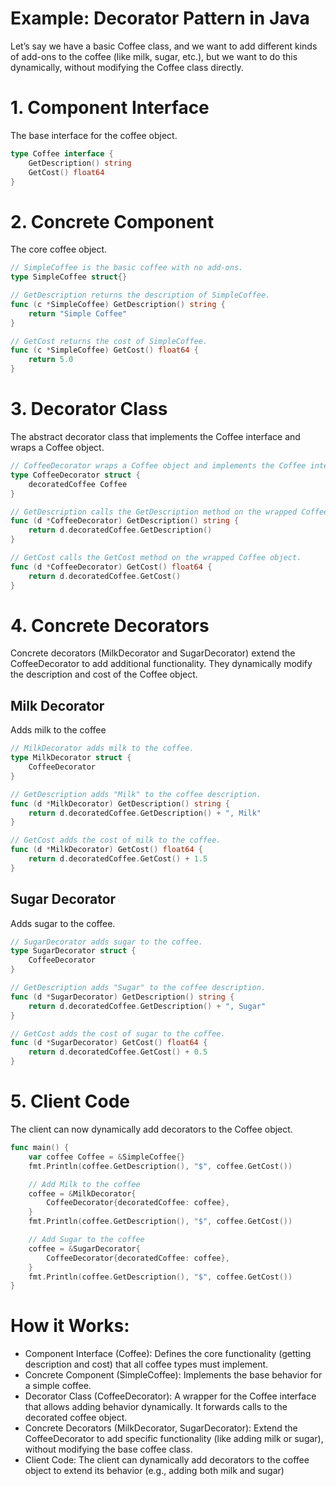 # Example: Decorator Pattern in Java

Let’s say we have a basic Coffee class, and we want to add different kinds of add-ons to the coffee (like milk, sugar, etc.), but we want to do this dynamically, without modifying the Coffee class directly.

# 1. Component Interface
The base interface for the coffee object.
```go
type Coffee interface {
    GetDescription() string
    GetCost() float64
}
```

# 2. Concrete Component
The core coffee object.
```go
// SimpleCoffee is the basic coffee with no add-ons.
type SimpleCoffee struct{}

// GetDescription returns the description of SimpleCoffee.
func (c *SimpleCoffee) GetDescription() string {
    return "Simple Coffee"
}

// GetCost returns the cost of SimpleCoffee.
func (c *SimpleCoffee) GetCost() float64 {
    return 5.0
}

```

# 3. Decorator Class
The abstract decorator class that implements the Coffee interface and wraps a Coffee object.
```go
// CoffeeDecorator wraps a Coffee object and implements the Coffee interface.
type CoffeeDecorator struct {
    decoratedCoffee Coffee
}

// GetDescription calls the GetDescription method on the wrapped Coffee object.
func (d *CoffeeDecorator) GetDescription() string {
    return d.decoratedCoffee.GetDescription()
}

// GetCost calls the GetCost method on the wrapped Coffee object.
func (d *CoffeeDecorator) GetCost() float64 {
    return d.decoratedCoffee.GetCost()
}

```
# 4. Concrete Decorators
Concrete decorators (MilkDecorator and SugarDecorator) extend the CoffeeDecorator to add additional functionality. They dynamically modify the description and cost of the Coffee object.

## Milk Decorator
Adds milk to the coffee
```go
// MilkDecorator adds milk to the coffee.
type MilkDecorator struct {
    CoffeeDecorator
}

// GetDescription adds "Milk" to the coffee description.
func (d *MilkDecorator) GetDescription() string {
    return d.decoratedCoffee.GetDescription() + ", Milk"
}

// GetCost adds the cost of milk to the coffee.
func (d *MilkDecorator) GetCost() float64 {
    return d.decoratedCoffee.GetCost() + 1.5
}
```
## Sugar Decorator
Adds sugar to the coffee.

```go
// SugarDecorator adds sugar to the coffee.
type SugarDecorator struct {
    CoffeeDecorator
}

// GetDescription adds "Sugar" to the coffee description.
func (d *SugarDecorator) GetDescription() string {
    return d.decoratedCoffee.GetDescription() + ", Sugar"
}

// GetCost adds the cost of sugar to the coffee.
func (d *SugarDecorator) GetCost() float64 {
    return d.decoratedCoffee.GetCost() + 0.5
}
```

# 5. Client Code
The client can now dynamically add decorators to the Coffee object.

```go
func main() {
    var coffee Coffee = &SimpleCoffee{}
    fmt.Println(coffee.GetDescription(), "$", coffee.GetCost())

    // Add Milk to the coffee
    coffee = &MilkDecorator{
        CoffeeDecorator{decoratedCoffee: coffee},
    }
    fmt.Println(coffee.GetDescription(), "$", coffee.GetCost())

    // Add Sugar to the coffee
    coffee = &SugarDecorator{
        CoffeeDecorator{decoratedCoffee: coffee},
    }
    fmt.Println(coffee.GetDescription(), "$", coffee.GetCost())
}
```

# How it Works:
- Component Interface (Coffee): Defines the core functionality (getting description and cost) that all coffee types must implement.
- Concrete Component (SimpleCoffee): Implements the base behavior for a simple coffee.
- Decorator Class (CoffeeDecorator): A wrapper for the Coffee interface that allows adding behavior dynamically. It forwards calls to the decorated coffee object.
- Concrete Decorators (MilkDecorator, SugarDecorator): Extend the CoffeeDecorator to add specific functionality (like adding milk or sugar), without modifying the base coffee class.
- Client Code: The client can dynamically add decorators to the coffee object to extend its behavior (e.g., adding both milk and sugar)


